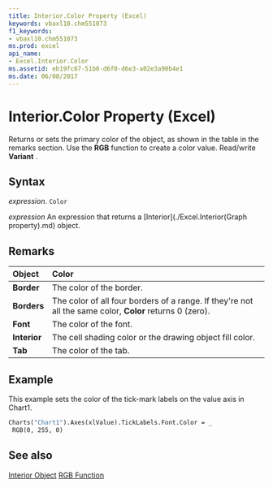 ```yaml
---
title: Interior.Color Property (Excel)
keywords: vbaxl10.chm551073
f1_keywords:
- vbaxl10.chm551073
ms.prod: excel
api_name:
- Excel.Interior.Color
ms.assetid: eb19fc67-51b8-d6f0-d6e3-a02e3a90b4e1
ms.date: 06/08/2017
---
```



# Interior.Color Property (Excel)

Returns or sets the primary color of the object, as shown in the table in the remarks section. Use the  **RGB** function to create a color value. Read/write **Variant** .


## Syntax

 _expression_. `Color`

 _expression_ An expression that returns a [Interior](./Excel.Interior(Graph property).md) object.


## Remarks





|**Object**|**Color**|
|:-----|:-----|
| **Border**|The color of the border.|
| **Borders**|The color of all four borders of a range. If they're not all the same color,  **Color** returns 0 (zero).|
| **Font**|The color of the font.|
| **Interior**|The cell shading color or the drawing object fill color.|
| **Tab**|The color of the tab.|

## Example

This example sets the color of the tick-mark labels on the value axis in Chart1.


```vb
Charts("Chart1").Axes(xlValue).TickLabels.Font.Color = _ 
 RGB(0, 255, 0)
```


## See also

[Interior Object](Excel.Interior(object).md)
[RGB Function](../Language/Reference/User-Interface-Help/rgb-function.md)

